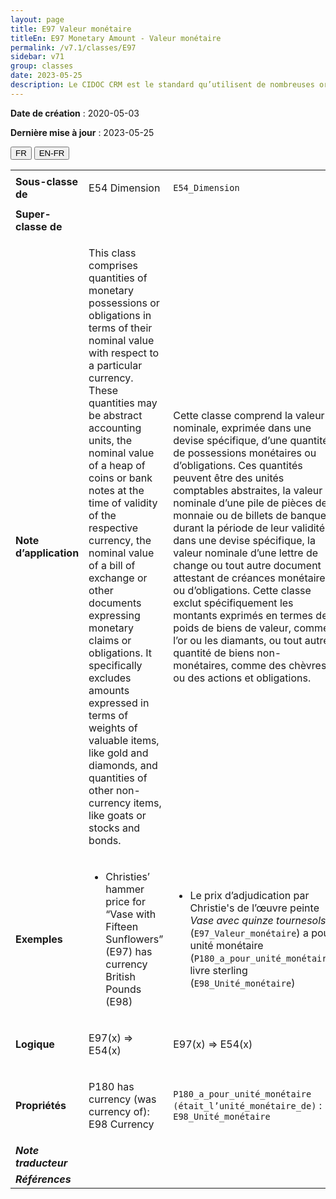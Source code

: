```yaml
---
layout: page
title: E97 Valeur monétaire
titleEn: E97 Monetary Amount - Valeur monétaire
permalink: /v7.1/classes/E97
sidebar: v71
group: classes
date: 2023-05-25
description: Le CIDOC CRM est le standard qu’utilisent de nombreuses organisations pour l’échange et l’intégration de jeux de données et de spécifications patrimoniales. Il est développé et maintenu à jour exclusivement en anglais par le CRM SIG, un sous-groupe du Conseil international des musées (ICOM). Ceci est une traduction officielle en français développée par la Traduction en français du CIDOC CRM, une initiative qui offre une version française à jour et accessible ouvertement et gratuitement du standard CIDOC CRM et en démocratise l'usage dans la communauté patrimoniale francophone. ------------ The CIDOC CRM is the standard used by many heritage organizations for the exchange and integration of museum collection datasets and specifications. It is developed and maintained exclusively in English by the CRM SIG, a subgroup of the International Council of Museums (ICOM). This is an official translation developed by the Traduction en français du CIDOC CRM, an initiative offering an open, up-to-date, and free French version of the CIDOC CRM standard, and democratizing its use in the francophone heritage community.
---
```


**Date de création** : 2020-05-03

**Dernière mise à jour** : 2023-05-25

<div class="lang-buttons">
 <button id="fr" class="activate">FR</button>
 <button id="en-fr">EN-FR</button>
</div>

<table>
<tbody>
<tr>
<td><strong>Sous-classe de</strong></td>
<td class="en">
<p>E54 Dimension</p>
</td>
<td>
<p><code class="language-plaintext highlighter-rouge">E54_Dimension</code></p>
</td>
</tr>
<tr>
<td><strong>Super-classe de</strong></td>
<td class="en">
</td>
<td>
</td>
</tr>
<tr>
<td><strong>Note d’application</strong></td>
<td class="en">
<p>This class comprises quantities of monetary possessions or obligations in terms of their nominal value with respect to a particular currency. These quantities may be abstract accounting units, the nominal value of a heap of coins or bank notes at the time of validity of the respective currency, the nominal value of a bill of exchange or other documents expressing monetary claims or obligations. It specifically excludes amounts expressed in terms of weights of valuable items, like gold and diamonds, and quantities of other non-currency items, like goats or stocks and bonds.</p>
</td>
<td>
<p>Cette classe comprend la valeur nominale, exprimée dans une devise spécifique, d’une quantité de possessions monétaires ou d’obligations. Ces quantités peuvent être des unités comptables abstraites, la valeur nominale d’une pile de pièces de monnaie ou de billets de banque durant la période de leur validité dans une devise spécifique, la valeur nominale d’une lettre de change ou tout autre document attestant de créances monétaires ou d’obligations. Cette classe exclut spécifiquement les montants exprimés en termes de poids de biens de valeur, comme l’or ou les diamants, ou tout autre quantité de biens non-monétaires, comme des chèvres ou des actions et obligations.</p>
</td>
</tr>
<tr>
<td><strong>Exemples</strong></td>
<td class="en">
<ul>
<li><p>Christies’ hammer price for “Vase with Fifteen Sunflowers” (E97) has currency British Pounds (E98)</p>
</li>
</ul>
</td>
<td>
<ul>
<li><p>Le prix d’adjudication par Christie's de l’œuvre peinte <em>Vase avec quinze tournesols</em> (<code class="language-plaintext highlighter-rouge">E97_Valeur_monétaire</code>) a pour unité monétaire (<code class="language-plaintext highlighter-rouge">P180_a_pour_unité_monétaire</code>) livre sterling (<code class="language-plaintext highlighter-rouge">E98_Unité_monétaire</code>)</p>
</li>
</ul>
</td>
</tr>
<tr>
<td><strong>Logique</strong></td>
<td class="en">
<p>E97(x) ⇒ E54(x)</p>
</td>
<td>
<p>E97(x) ⇒ E54(x)</p>
</td>
</tr>
<tr>
<td><strong>Propriétés</strong></td>
<td class="en">
<p>P180 has currency (was currency of): E98 Currency</p>
</td>
<td>
<p><code class="language-plaintext highlighter-rouge">P180_a_pour_unité_monétaire (était_l’unité_monétaire_de)</code> : <code class="language-plaintext highlighter-rouge">E98_Unité_monétaire</code></p>
</td>
</tr>
<tr>
<td><strong><em>Note traducteur</em></strong></td>
<td colspan="2">
</td>
</tr>
<tr>
<td><strong><em>Références</em></strong></td>
<td colspan="2">
</td>
</tr>
</tbody>
</table>
